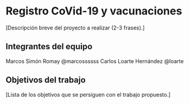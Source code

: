 # Registro CoVid-19 y vacunaciones

[Descripción breve del proyecto a realizar (2-3 frases).]

## Integrantes del equipo

Marcos Simón Romay @marcossssss
Carlos Loarte Hernández @loarte

## Objetivos del trabajo

[Lista de los objetivos que se persiguen con el trabajo propuesto.]
